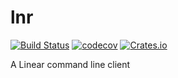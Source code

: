 # lnr

[![Build Status](https://github.com/alanvardy/lnr/workflows/ci/badge.svg)](https://github.com/alanvardy/lnr) [![codecov](https://codecov.io/gh/alanvardy/lnr/branch/main/graph/badge.svg?token=9FBJK1SU0K)](https://codecov.io/gh/alanvardy/lnr) [![Crates.io](https://img.shields.io/crates/v/lnr.svg)](https://crates.io/crates/lnr)

A Linear command line client
